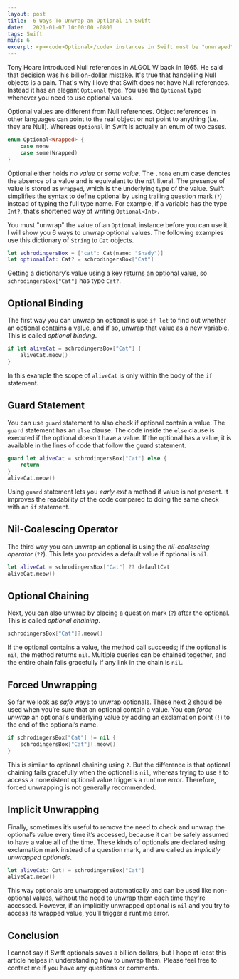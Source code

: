 ```yaml
---
layout: post
title:  6 Ways To Unwrap an Optional in Swift
date:   2021-01-07 10:00:00 -0800
tags: Swift
mins: 6
excerpt: <p><code>Optional</code> instances in Swift must be "unwraped" before their values can used. I will show you 6 ways to unwrap optionals using a fun Schrodinger's cat example. How many of these methods do you know already? The last one may surprise you!</p>
---
```


Tony Hoare introduced Null references in ALGOL W back in 1965. He said that decision was his [billion-dollar mistake][1]. It's true that handelling Null objects is a pain. That's why I love that Swift does not have Null references. Instead it has an elegant `Optional` type. You use the `Optional` type whenever you need to use optional values. 

Optional values are different from Null references. Object references in other languages can point to the real object or not point to anything (i.e. they are Null). Whereas `Optional` in Swift is actually an enum of two cases.

```swift
enum Optional<Wrapped> {
    case none
    case some(Wrapped)
}
```

Optional either holds _no value_ or _some value_. The `.none` enum case denotes the absence of a value and is equivalant to the `nil` literal. The presence of value is stored as `Wrapped`, which is the underlying type of the value. Swift simplifies the syntax to define optional by using trailing question mark (`?`) instead of typing the full type name. For example, if a variable has the type `Int?`, that’s shortened way of writing `Optional<Int>`. 

You must "unwrap" the value of an `Optional` instance before you can use it. I will show you 6 ways to unwrap optional values. The following examples use this dictionary of `String` to `Cat` objects. 

```swift
let schrodingersBox = ["cat": Cat(name: "Shady")]
let optionalCat: Cat? = schrodingersBox["Cat"]
```

Getting a dictionary’s value using a key [returns an optional value][2], so `schrodingersBox["Cat"]` has type `Cat?`.

## Optional Binding
The first way you can unwrap an optional is use `if let` to find out whether an optional contains a value, and if so, unwrap that value as a new variable. This is called _optional binding_. 

```swift
if let aliveCat = schrodingersBox["Cat"] {
    aliveCat.meow()
}
```

In this example the scope of `aliveCat` is only within the body of the `if` statement.

## Guard Statement
You can use `guard` statement to also check if optional contain a value. The `guard` statement has an `else` clause. The code inside the `else` clause is executed if the optional doesn't have a value. If the optional has a value, it is available in the lines of code that follow the guard statement.

```swift
guard let aliveCat = schrodingersBox["Cat"] else {
    return
}
aliveCat.meow()
```

Using `guard` statement lets you _early exit_ a method if value is not present. It improves the readability of the code compared to doing the same check with an `if` statement.


## Nil-Coalescing Operator
The third way you can unwrap an optional is using the _nil-coalescing operator_ (`??`). This lets you provides a default value if optional is `nil`. 

```swift
let aliveCat = schrodingersBox["Cat"] ?? defaultCat
aliveCat.meow()
```

## Optional Chaining

Next, you can also unwrap by placing a question mark (`?`) after the optional. This is called _optional chaining_. 

```swift
schrodingersBox["Cat"]?.meow()
```

If the optional contains a value, the method call succeeds; if the optional is `nil`, the method returns `nil`. Multiple queries can be chained together, and the entire chain fails gracefully if any link in the chain is `nil`. 


## Forced Unwrapping
So far we look as _safe_ ways to unwrap optionals. These next 2 should be used when you’re sure that an optional contain a value. You can _force unwrap_ an optional's underlying value by adding an exclamation point (`!`) to the end of the optional’s name.

```swift
if schrodingersBox["Cat"] != nil {
    schrodingersBox["Cat"]!.meow()
}
```

This is similar to optional chaining using `?`. But the difference is that optional chaining fails gracefully when the optional is `nil`, whereas trying to use `!` to access a nonexistent optional value triggers a runtime error. Therefore, forced unwrapping is not generally recommended. 

## Implicit Unwrapping

Finally, sometimes it’s useful to remove the need to check and unwrap the optional’s value every time it’s accessed, because it can be safely assumed to have a value all of the time. These kinds of optionals are declared using exclamation mark instead of a question mark, and are called as _implicitly unwrapped optionals_. 

```swift
let aliveCat: Cat! = schrodingersBox["Cat"]
aliveCat.meow()
```

This way optionals are unwrapped automatically and can be used like non-optional values, without the need to unwrap them each time they're accessed. However, if an implicitly unwrapped optional is `nil` and you try to access its wrapped value, you’ll trigger a runtime error. 

## Conclusion

I cannot say if Swift optionals saves a billion dollars, but I hope at least this article helpes in understanding how to unwrap them. Please feel free to contact me if you have any questions or comments. 


[1]: https://www.infoq.com/presentations/Null-References-The-Billion-Dollar-Mistake-Tony-Hoare/
[2]: https://developer.apple.com/documentation/swift/dictionary/2885650-subscript

